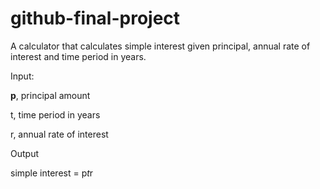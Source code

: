 # github-final-project

A calculator that calculates simple interest given principal, annual rate of interest and time period in years.

Input:

   <b>p</b>, principal amount
   
   t, time period in years
   
   r, annual rate of interest
   
Output

   simple interest = p*t*r
   
